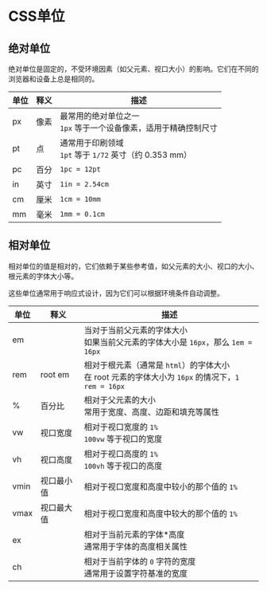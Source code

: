 # CSS单位

## 绝对单位

绝对单位是固定的，不受环境因素（如父元素、视口大小）的影响。它们在不同的浏览器和设备上总是相同的。

| 单位 | 释义 | 描述                                                         |
| ---- | ---- | ------------------------------------------------------------ |
| px   | 像素 | 最常用的绝对单位之一<br />`1px` 等于一个设备像素，适用于精确控制尺寸 |
| pt   | 点   | 通常用于印刷领域<br />`1pt` 等于 `1/72` 英寸（约 0.353 mm）  |
| pc   | 百分 | `1pc = 12pt`                                                 |
| in   | 英寸 | `1in = 2.54cm`                                               |
| cm   | 厘米 | `1cm = 10mm`                                                 |
| mm   | 毫米 | `1mm = 0.1cm`                                                |



## 相对单位

相对单位的值是相对的，它们依赖于某些参考值，如父元素的大小、视口的大小、根元素的字体大小等。

这些单位通常用于响应式设计，因为它们可以根据环境条件自动调整。

| 单位 | 释义       | 描述                                                         |
| ---- | ---------- | ------------------------------------------------------------ |
| em   |            | 当对于当前父元素的字体大小<br />如果当前父元素的字体大小是 `16px`，那么 `1em = 16px` |
| rem  | root em    | 相对于根元素（通常是 `html`）的字体大小<br />在 root 元素的字体大小为 `16px` 的情况下，`1 rem = 16px` |
| %    | 百分比     | 相对于父元素的大小<br />常用于宽度、高度、边距和填充等属性   |
| vw   | 视口宽度   | 相对于视口宽度的 `1%`<br />`100vw` 等于视口的宽度            |
| vh   | 视口高度   | 相对于视口高度的 `1%`<br />`100vh` 等于视口的高度            |
| vmin | 视口最小值 | 相对于视口宽度和高度中较小的那个值的 `1%`                    |
| vmax | 视口最大值 | 相对于视口宽度和高度中较大的那个值的 `1%`                    |
| ex   |            | 相对于当前元素的字体*高度<br />通常用于字体的高度相关属性    |
| ch   |            | 相对于当前字体的 `0` 字符的宽度<br />通常用于设置字符基准的宽度 |

